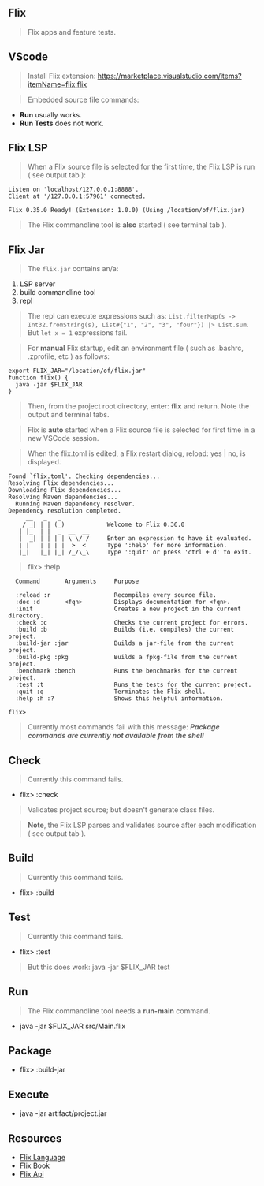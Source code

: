 Flix
----
>Flix apps and feature tests.

VScode
------
>Install Flix extension: https://marketplace.visualstudio.com/items?itemName=flix.flix

>Embedded source file commands:
* **Run** usually works.
* **Run Tests** does not work.

Flix LSP
--------
>When a Flix source file is selected for the first time, the Flix LSP is run ( see output tab ):
```
Listen on 'localhost/127.0.0.1:8888'.
Client at '/127.0.0.1:57961' connected.
                                                                                
Flix 0.35.0 Ready! (Extension: 1.0.0) (Using /location/of/flix.jar)
```
>The Flix commandline tool is **also** started ( see terminal tab ).

Flix Jar
--------
>The ```flix.jar``` contains an/a:
1. LSP server
2. build commandline tool
3. repl
>The repl can execute expressions such as: ```List.filterMap(s -> Int32.fromString(s), List#{"1", "2", "3", "four"}) |> List.sum```.
>But ```let x = 1``` expressions fail.

>For **manual** Flix startup, edit an environment file ( such as .bashrc, .zprofile, etc ) as follows:
```
export FLIX_JAR="/location/of/flix.jar"
function flix() {
  java -jar $FLIX_JAR
}
```
>Then, from the project root directory, enter: **flix** and return. Note the output and terminal tabs.

>Flix is **auto** started when a Flix source file is selected for first time in a new VSCode session.

>When the flix.toml is edited, a Flix restart dialog, reload: yes | no, is displayed.
```
Found `flix.toml'. Checking dependencies...
Resolving Flix dependencies...
Downloading Flix dependencies...
Resolving Maven dependencies...
  Running Maven dependency resolver.
Dependency resolution completed.
     __   _   _
    / _| | | (_)            Welcome to Flix 0.36.0
   | |_  | |  _  __  __
   |  _| | | | | \ \/ /     Enter an expression to have it evaluated.
   | |   | | | |  >  <      Type ':help' for more information.
   |_|   |_| |_| /_/\_\     Type ':quit' or press 'ctrl + d' to exit.
```
> flix> :help
```
  Command       Arguments     Purpose

  :reload :r                  Recompiles every source file.
  :doc :d       <fqn>         Displays documentation for <fqn>.
  :init                       Creates a new project in the current directory.
  :check :c                   Checks the current project for errors.
  :build :b                   Builds (i.e. compiles) the current project.
  :build-jar :jar             Builds a jar-file from the current project.
  :build-pkg :pkg             Builds a fpkg-file from the current project.
  :benchmark :bench           Runs the benchmarks for the current project.
  :test :t                    Runs the tests for the current project.
  :quit :q                    Terminates the Flix shell.
  :help :h :?                 Shows this helpful information.

flix>
```
>Currently most commands fail with this message: ***Package commands are currently not available from the shell***

Check
-----
>Currently this command fails.
* flix> :check
>Validates project source; but doesn't generate class files.

>**Note**, the Flix LSP parses and validates source after each modification ( see output tab ).

Build
-----
>Currently this command fails.
* flix> :build

Test
----
>Currently this command fails.
* flix> :test
>But this does work: java -jar $FLIX_JAR test

Run
---
>The Flix commandline tool needs a **run-main** command.
* java -jar $FLIX_JAR src/Main.flix

Package
-------
* flix> :build-jar

Execute
-------
* java -jar artifact/project.jar

Resources
---------
* [Flix Language](https://flix.dev/)
* [Flix Book](https://doc.flix.dev/introduction.html)
* [Flix Api](https://api.flix.dev/)